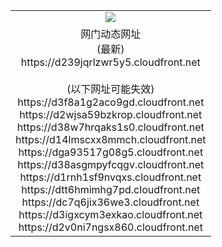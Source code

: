 ﻿<table>
  <tr></tr>
  <tr><td colspan=2 align=center><img src="https://d239jqrlzwr5y5.cloudfront.net/Up/oGate.jpg" /></td></tr>
  <tr><td colspan=2 align=center>网门动态网址<br/>(最新)
<br>https://d239jqrlzwr5y5.cloudfront.net
<br/><br/>(以下网址可能失效)
<br>https://d3f8a1g2aco9gd.cloudfront.net
<br>https://d2wjsa59bzkrop.cloudfront.net
<br>https://d38w7hrqaks1s0.cloudfront.net
<br>https://d14lmscxx8mmch.cloudfront.net
<br>https://dga93517g08g5.cloudfront.net
<br>https://d38asgmpyfcqgv.cloudfront.net
<br>https://d1rnh1sf9nvqxs.cloudfront.net
<br>https://dtt6hmimhg7pd.cloudfront.net
<br>https://dc7q6jix36we3.cloudfront.net
<br>https://d3igxcym3exkao.cloudfront.net
<br>https://d2v0ni7ngsx860.cloudfront.net
    </td>
  </tr>
</table>
